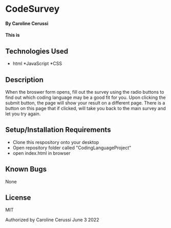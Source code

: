 # CodeSurvey

#### By Caroline Cerussi

#### This is 

## Technologies Used

* html
*JavaScript
*CSS


## Description

When the broswer form opens, fill out the survey using the radio buttons to find out which coding language may be a good fit for you. Upon clicking the submit button, the page will show your result on a different page. There is a button on this page that if clicked, will take you back to the main survey and let you try again.

## Setup/Installation Requirements

* Clone this respository onto your desktop
* Open repository folder called "CodingLanguageProject"
* open index.html in browser


## Known Bugs

None

## License

MIT

Authorized by Caroline Cerussi June 3 2022